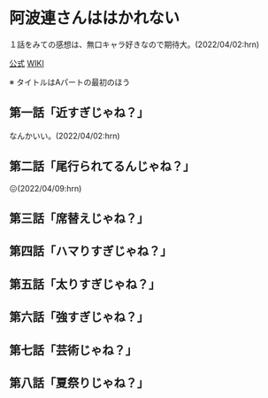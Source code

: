 # 阿波連さんははかれない

１話をみての感想は、無口キャラ好きなので期待大。(2022/04/02:hrn)

[公式](https://aharen-pr.com/) 
[WIKI](https://ja.wikipedia.org/wiki/%E9%98%BF%E6%B3%A2%E9%80%A3%E3%81%95%E3%82%93%E3%81%AF%E3%81%AF%E3%81%8B%E3%82%8C%E3%81%AA%E3%81%84) 

※ タイトルはAパートの最初のほう

## 第一話「近すぎじゃね？」

なんかいい。(2022/04/02:hrn)

## 第二話「尾行られてるんじゃね？」

:confounded:(2022/04/09:hrn)

## 第三話「席替えじゃね？」

## 第四話「ハマりすぎじゃね？」

## 第五話「太りすぎじゃね？」

## 第六話「強すぎじゃね？」

## 第七話「芸術じゃね？」

## 第八話「夏祭りじゃね？」
